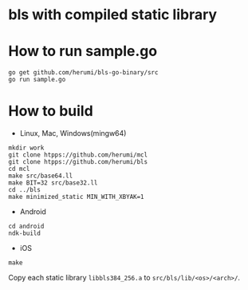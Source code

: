 # bls with compiled static library

# How to run sample.go
```
go get github.com/herumi/bls-go-binary/src
go run sample.go
```

# How to build

* Linux, Mac, Windows(mingw64)
```
mkdir work
git clone htpps://github.com/herumi/mcl
git clone htpps://github.com/herumi/bls
cd mcl
make src/base64.ll
make BIT=32 src/base32.ll
cd ../bls
make minimized_static MIN_WITH_XBYAK=1
```

* Android
```
cd android
ndk-build
```

* iOS
```
make
```

Copy each static library `libbls384_256.a` to `src/bls/lib/<os>/<arch>/`.
